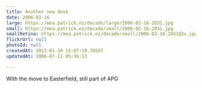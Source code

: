 ```yaml
---
title: Another new desk
date: 2006-02-16
large: https://mea.patrick.nz/decade/large/2006-02-16-2031.jpg
small: https://mea.patrick.nz/decade/small/2006-02-16-2031.jpg
smallRetina: https://mea.patrick.nz/decade/small/2006-02-16-2031@2x.jpg
flickrUrl: null
photoId: null
createdAt: 2011-01-30 11:07:19.78567
updatedAt: 2006-07-11 05:36:13

---
```

With the move to Easterfield, still part of APG
